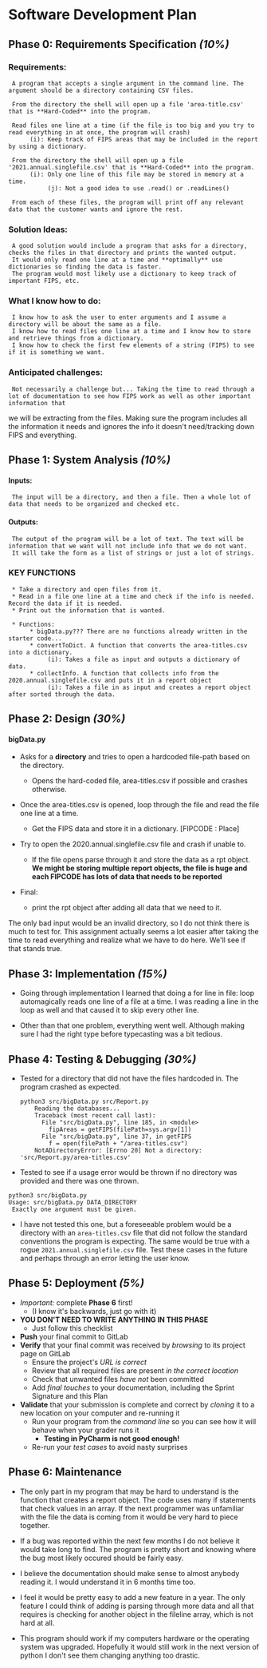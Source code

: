 # Software Development Plan

## Phase 0: Requirements Specification *(10%)*

### Requirements:
     A program that accepts a single argument in the command line. The argument should be a directory containing CSV files.

     From the directory the shell will open up a file 'area-title.csv' that is **Hard-Coded** into the program.

     Read files one line at a time (if the file is too big and you try to read everything in at once, the program will crash)
          (i): Keep track of FIPS areas that may be included in the report by using a dictionary.

     From the directory the shell will open up a file '2021.annual.singlefile.csv' that is **Hard-Coded** into the program.
          (i): Only one line of this file may be stored in memory at a time.
               (j): Not a good idea to use .read() or .readLines()

     From each of these files, the program will print off any relevant data that the customer wants and ignore the rest.

### Solution Ideas:
     A good solution would include a program that asks for a directory, checks the files in that directory and prints the wanted output.
     It would only read one line at a time and **optimally** use dictionaries so finding the data is faster.
     The program would most likely use a dictionary to keep track of important FIPS, etc.

### What I know how to do:
     I know how to ask the user to enter arguments and I assume a directory will be about the same as a file.
     I know how to read files one line at a time and I know how to store and retrieve things from a dictionary.
     I know how to check the first few elements of a string (FIPS) to see if it is something we want.

### Anticipated challenges:
     Not necessarily a challenge but... Taking the time to read through a lot of documentation to see how FIPS work as well as other important information that 
we will be extracting from the files.
     Making sure the program includes all the information it needs and ignores the info it doesn't need/tracking down FIPS and everything.



## Phase 1: System Analysis *(10%)*

#### Inputs:
     The input will be a directory, and then a file. Then a whole lot of data that needs to be organized and checked etc.
     
#### Outputs:
     The output of the program will be a lot of text. The text will be information that we want will not include info that we do not want.
     It will take the form as a list of strings or just a lot of strings.

### KEY FUNCTIONS
     * Take a directory and open files from it.
     * Read in a file one line at a time and check if the info is needed. Record the data if it is needed.
     * Print out the information that is wanted.

     * Functions:
          * bigData.py??? There are no functions already written in the starter code...
          * convertToDict. A function that converts the area-titles.csv into a dictionary.
               (i): Takes a file as input and outputs a dictionary of data.
          * collectInfo. A function that collects info from the 2020.annual.singlefile.csv and puts it in a report object
               (i): Takes a file in as input and creates a report object after sorted through the data.



## Phase 2: Design *(30%)*

#### bigData.py

* Asks for a **directory** and tries to open a hardcoded file-path based on the directory.
     * Opens the hard-coded file, area-titles.csv if possible and crashes otherwise.

* Once the area-titles.csv is opened, loop through the file and read the file one line at a time.
     * Get the FIPS data and store it in a dictionary.  [FIPCODE : Place]
     
* Try to open the 2020.annual.singlefile.csv file and crash if unable to.
     * If the file opens parse through it and store the data as a rpt object. **We might be storing multiple report objects, the file is huge and each FIPCODE 
has lots of data that needs to be reported**

* Final:
     * print the rpt object after adding all data that we need to it.


The only bad input would be an invalid directory, so I do not think there is much to test for.
This assignment actually seems a lot easier after taking the time to read everything and realize what we have to do here. We'll see if that stands true.



## Phase 3: Implementation *(15%)*

* Going through implementation I learned that doing a for line in file: loop automagically reads one line of 
a file at a time. I was reading a line in the loop as well and that caused it to skip every other line.

* Other than that one problem, everything went well. Although making sure I had the right type before 
typecasting was a bit tedious.

  

## Phase 4: Testing & Debugging *(30%)*

* Tested for a directory that did not have the files hardcoded in. The program crashed as expected. 
  ```
  python3 src/bigData.py src/Report.py
      Reading the databases...
      Traceback (most recent call last):
        File "src/bigData.py", line 185, in <module>
          fipAreas = getFIPS(filePath=sys.argv[1])
        File "src/bigData.py", line 37, in getFIPS
          f = open(filePath + "/area-titles.csv")
      NotADirectoryError: [Errno 20] Not a directory: 'src/Report.py/area-titles.csv'
  ```
  
* Tested to see if a usage error would be thrown if no directory was provided and there was one thrown.
```
python3 src/bigData.py              
Usage: src/bigData.py DATA_DIRECTORY
 Exactly one argument must be given.
 ```

* I have not tested this one, but a foreseeable problem would be a directory with an `area-titles.csv` file
that did not follow the standard conventions the program is expecting. The same would be true with 
a rogue `2021.annual.singlefile.csv` file. Test these cases in the future and perhaps through an error
letting the user know.



## Phase 5: Deployment *(5%)*

*   *Important:* complete **Phase 6** first!
    *   (I know it's backwards, just go with it)
*   **YOU DON'T NEED TO WRITE ANYTHING IN THIS PHASE**
    *   Just follow this checklist
*   **Push** your final commit to GitLab
*   **Verify** that your final commit was received by *browsing* to its project page on GitLab
    *   Ensure the project's *URL is correct*
    *   Review that all required files are present *in the correct location*
    *   Check that unwanted files *have not* been committed
    *   Add *final touches* to your documentation, including the Sprint Signature and this Plan
*   **Validate** that your submission is complete and correct by *cloning* it to a new location on your computer and re-running it
	*	Run your program from the *command line* so you can see how it will behave when your grader runs it
        *   **Testing in PyCharm is not good enough!**
    *   Re-run your *test cases* to avoid nasty surprises



## Phase 6: Maintenance

* The only part in my program that may be hard to understand is the function that creates a report object.
The code uses many if statements that check values in an array. If the next programmer was unfamiliar with 
the file the data is coming from it would be very hard to piece together.

* If a bug was reported within the next few months I do not believe it would take long to find. 
The program is pretty short and knowing where the bug most likely occured should be fairly easy.

* I believe the documentation should make sense to almost anybody reading it. I would understand it in 6 months time too.
* I feel it would be pretty easy to add a new feature in a year. The only feature I could think of adding is parsing through more data
and all that requires is checking for another object in the fileline array, which is not hard at all.
* This program should work if my computers hardware or the operating system was upgraded. Hopefully it would still work in the next version of python
I don't see them changing anything too drastic.
